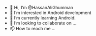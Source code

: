 - 👋 Hi, I’m @HassanAliGhumman
- 👀 I’m interested in Android development
- 🌱 I’m currently learning Android.
- 💞️ I’m looking to collaborate on ...
- 📫 How to reach me ...

<!---
HassanAliGhumman/HassanAliGhumman is a ✨ special ✨ repository because its `README.md` (this file) appears on your GitHub profile.
You can click the Preview link to take a look at your changes.
--->
